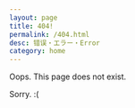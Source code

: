 ```yaml
---
layout: page
title: 404!
permalink: /404.html
desc: 错误・エラー・Error
category: home
---
```


Oops. This page does not exist.

Sorry. :(
